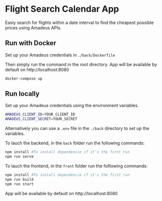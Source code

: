 # Flight Search Calendar App

Easiy search for flights within a date interval to find the cheapest possible prices using Amadeus APIs.

## Run with Docker
Set up your Amadeus credentials in ```./back/Dockerfile``` 

Then simply run the command in the root directory. App will be available by default on http://localhost:8080
```bash
docker-compose up
``` 

## Run locally
Set up your Amadeus credentials using the environment variables.
```bash
AMADEUS_CLIENT_ID=YOUR_CLIENT_ID
AMADEUS_CLIENT_SECRET=YOUR_SECRET
```

Alternatively you can use a ```.env``` file in the ```./back``` directory to set up the variables.

To lauch the backend, in the ```back``` folder run the following commands:
```bash
npm install #To install dependencie if it's the first run
npm run serve
``` 

To lauch the frontend, in the ```front``` folder run the folllowing commands:
```bash
npm install #To install dependencie if it's the first run
npm run build
npm run start
```
App will be available by default on http://localhost:8080